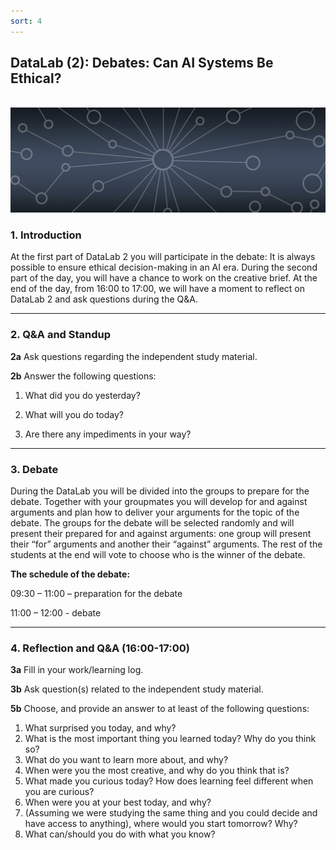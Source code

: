 ```yaml
---
sort: 4
---
```


## __DataLab (2): Debates: Can AI Systems Be Ethical?__
\
<img src="./images/datalab_banner.jpg" alt="Books banner" width="600"/>

### 1. Introduction

At the first part of DataLab 2 you will participate in the debate: It is always possible to ensure ethical decision-making in an AI era. During the second part of the day, you will have a chance to work on the creative brief. At the end of the day, from 16:00 to 17:00, we will have a moment to reflect on DataLab 2 and ask questions during the Q&A.

***

### 2. Q&A and Standup

__2a__ Ask questions regarding the independent study material.

__2b__ Answer the following questions:

1. What did you do yesterday?

2. What will you do today?

3. Are there any impediments in your way?

***

### 3. Debate

During the DataLab you will be divided into the groups to prepare for the debate. Together with your groupmates you will develop for and against arguments and plan how to deliver your arguments for the topic of the debate.
The groups for the debate will be selected randomly and will  present their prepared for and against arguments: one group will present their “for” arguments and another their “against” arguments. The rest of the students at the end will vote to choose who is the winner of the debate.

__The schedule of the debate:__

09:30 – 11:00 – preparation for the debate

11:00 – 12:00 - debate

***

### 4. Reflection and Q&A (16:00-17:00)

__3a__ Fill in your work/learning log.

__3b__ Ask question(s) related to the independent study material.

__5b__ Choose, and provide an answer to at least of the following questions:

1. What surprised you today, and why?
2. What is the most important thing you learned today? Why do you think so?
3. What do you want to learn more about, and why?
4. When were you the most creative, and why do you think that is?
5. What made you curious today? How does learning feel different when you are curious?
6. When were you at your best today, and why?
7. (Assuming we were studying the same thing and you could decide and have access to anything), where would you start tomorrow? Why?
8. What can/should you do with what you know?
